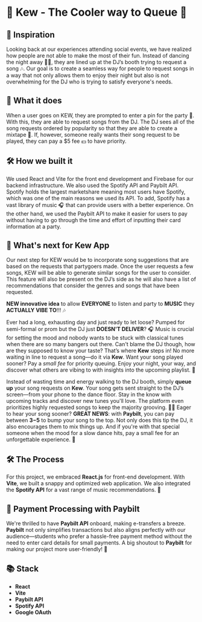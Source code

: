 # 🎉 Kew - The Cooler way to Queue 🎉

## 🌟 Inspiration
Looking back at our experiences attending social events, we have realized how people are not able to make the most of their fun. Instead of dancing the night away 💃🕺, they are lined up at the DJ’s booth trying to request a song 🎶. Our goal is to create a seamless way for people to request songs in a way that not only allows them to enjoy their night but also is not overwhelming for the DJ who is trying to satisfy everyone's needs.



## 🎵 What it does
When a user goes on KEW, they are prompted to enter a pin for the party 🎉. With this, they are able to request songs from the DJ. The DJ sees all of the song requests ordered by popularity so that they are able to create a mixtape 📼. If, however, someone really wants their song request to be played, they can pay a $5 fee 💵 to have priority.

## 🛠️ How we built it
We used React and Vite for the front end development and Firebase for our backend infrastructure. We also used the Spotify API and Paybilt API. Spotify holds the largest marketshare meaning most users have Spotify, which was one of the main reasons we used its API. To add, Spotify has a vast library of music 🎧 that can provide users with a better experience. On the other hand, we used the Paybilt API to make it easier for users to pay without having to go through the time and effort of inputting their card information at a party.

<!--## 🚧 Challenges we ran into-->
<!--**Spotify and Paybilt API Integration:**  -->
<!--One of the most significant challenges was familiarizing ourselves with the documentation of the Spotify and Paybilt APIs. It was essential to understand the required parameters, response format, and possible errors to ensure smooth integration.-->
<!---->
<!--Spotify uses OAuth 2.0, requiring users to grant permissions for specific scopes. While Paybilt has its own set of keys and authentication headers. Managing these and ensuring secure storage was a major task.-->
<!---->
<!--Not to mention, the token we would use to make an API call would expire so we would have to check the token was experienced. If so, we would have to prompt the user to sign in again.-->
<!---->
<!--**Time Constraint:** We felt very limited by the time we had. Our project lasted the entirety of the hackathon and it was challenging to finish all of our components in time. We tried to combat this by extensively planning as much as we could and breaking steps up into attainable goals.-->
<!---->
<!--## 🏆 Accomplishments that we're proud of-->
<!--**Using different API's:** One of our proudest accomplishments is our team's ability to step out of our comfort zone and dive headfirst into unfamiliar APIs. This not only expanded our technical knowledge but also enhanced the versatility of our application.-->
<!---->
<!--**Learning curve:** The speed at which our team learned, adapted, and integrated these new APIs into our application is an accomplishment in itself. We held regular brainstorming sessions, shared resources, and collaborated effectively to understand and leverage the APIs' full potential.-->
<!---->
<!--## 📚 What we learned-->
<!--**Teamwork:** Most of the team is not used to creating such a robust project at a team level because usually we have pursued such projects individually. It was difficult at first as we tended to go into our own bubble and work independently. However, we quickly realized that the lack of communication was putting us in a position where we were not on the same page. We learned that in order to create this project together, we would need to constantly ask questions from one another and update each other. We were able to learn more about each other and find ways to combine our skill sets to create our project.-->

## 🚀 What's next for Kew App
Our next step for KEW would be to incorporate song suggestions that are based on the requests that partygoers made. Once the user requests a few songs, KEW will be able to generate similar songs for the user to consider. This feature will also be present on the DJ’s side as he will also have a list of recommendations that consider the genres and songs that have been requested.



**NEW innovative idea** to allow **EVERYONE** to listen and party to **MUSIC** they **ACTUALLY VIBE TO**!!! 🎶

Ever had a long, exhausting day and just ready to let loose? Pumped for semi-formal or prom but the DJ just **DOESN'T DELIVER**? 🎧 Music is crucial for setting the mood and nobody wants to be stuck with classical tunes when there are so many bangers out there. Can't blame the DJ though, how are they supposed to know your taste? That’s where **Kew** steps in! No more waiting in line to request a song—do it via **Kew**. Want your song played sooner? Pay a *small fee* for priority queuing. Enjoy your night, your way, and discover what others are vibing to with insights into the upcoming playlist. 🎵



Instead of wasting time and energy walking to the DJ booth, simply **queue up** your song requests on **Kew**. Your song gets sent straight to the DJ’s screen—from your phone to the dance floor. Stay in the know with upcoming tracks and discover new tunes you'll love. The platform even prioritizes highly requested songs to keep the majority grooving. 🕺💃 Eager to hear your song sooner? **GREAT NEWS**: with **Paybilt**, you can pay between **$3-$5** to bump your song to the top. Not only does this tip the DJ, it also encourages them to mix things up. And if you're with that special someone when the mood for a slow dance hits, pay a small fee for an unforgettable experience. 🌌

## 🛠️ The Process

For this project, we embraced **React.js** for front-end development. With **Vite**, we built a snappy and optimized web application. We also integrated the **Spotify API** for a vast range of music recommendations. 🎤

## 💸 Payment Processing with Paybilt

We're thrilled to have **Paybilt API** onboard, making e-transfers a breeze. **Paybilt** not only simplifies transactions but also aligns perfectly with our audience—students who prefer a hassle-free payment method without the need to enter card details for small payments. A big shoutout to **Paybilt** for making our project more user-friendly! 🥳

## 📚 Stack

- **React**
- **Vite**
- **Paybilt API**
- **Spotify API**
- **Google OAuth**
